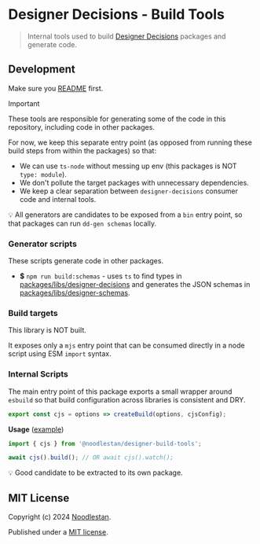 # Designer Decisions - Build Tools

> Internal tools used to build [Designer Decisions](https://designer-decisions.noodlestan.org/) packages and generate code.

## Development

Make sure you [README](https://github.com/noodlestan/designer/blob/main/README.md) first.

> [!IMPORTANT]
> These tools are responsible for generating some of the code in this repository, including code in other packages.

For now, we keep this separate entry point (as opposed from running these build steps from within the packages) so that:

- We can use `ts-node` without messing up env (this packages is NOT `type: module`).
- We don't pollute the target packages with unnecessary dependencies.
- We keep a clear separation between `designer-decisions` consumer code and internal tools.

💡 All generators are candidates to be exposed from a `bin` entry point, so that packages can run `dd-gen schemas` locally.

### Generator scripts

These scripts generate code in other packages.

- **$** `npm run build:schemas` - uses `ts` to find types in [packages/libs/designer-decisions](https://github.com/noodlestan/designer/tree/main/packages/libs/designer-decisions) and generates the JSON schemas in [packages/libs/designer-schemas](https://github.com/noodlestan/designer/tree/main/packages/libs/designer-schemas).

### Build targets

This library is NOT built.

It exposes only a `mjs` entry point that can be consumed directly in a node script using ESM `import` syntax.

### Internal Scripts

The main entry point of this package exports a small wrapper around `esbuild` so that build configuration across libraries is consistent and DRY.

```mjs
export const cjs = options => createBuild(options, cjsConfig);
```

**Usage** ([example](https://github.com/noodlestan/designer/tree/main/packages/libs/designer-functions/scripts))

```mjs
import { cjs } from '@noodlestan/designer-build-tools';

await cjs().build(); // OR await cjs().watch();
```

💡 Good candidate to be extracted to its own package.

## MIT License

Copyright (c) 2024 [Noodlestan](https://noodlestan.org/).

Published under a [MIT license](https://noodlestan.mit-license.org/).
